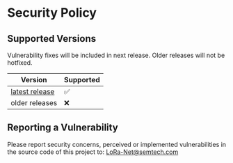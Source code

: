 # Security Policy

## Supported Versions

Vulnerability fixes will be included in next release.
Older releases will not be hotfixed.

| Version | Supported          |
| ------- | ------------------ |
| [latest release](https://github.com/lorabasics/basicstation/releases/latest)   | :white_check_mark:                |
| older releases   | :x:                |

## Reporting a Vulnerability

Please report security concerns, perceived or implemented vulnerabilities in the source code of this project to: [LoRa-Net@semtech.com](mailto:LoRa-Net@semtech.com)
